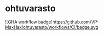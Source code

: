 # ohtuvarasto

![GHA workflow badge]https://github.com/VP-MaxHax/ohtuvarasto/workflows/CI/badge.svg
